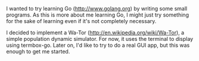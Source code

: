 I wanted to try learning Go (http://www.golang.org) by writing some small
programs. As this is more about me learning Go, I might just try something for
the sake of learning even if it's not completely necessary.

I decided to implement a Wa-Tor (http://en.wikipedia.org/wiki/Wa-Tor), a simple
population dynamic simulator. For now, it uses the terminal to display using
termbox-go. Later on, I'd like to try to do a real GUI app, but this was enough
to get me started.
